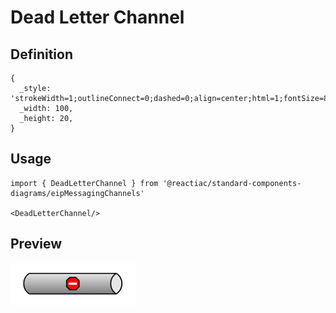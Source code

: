 # Dead Letter Channel

## Definition

```
{
  _style: 'strokeWidth=1;outlineConnect=0;dashed=0;align=center;html=1;fontSize=8;shape=mxgraph.eip.deadLetterChannel;verticalLabelPosition=bottom;labelBackgroundColor=#ffffff;verticalAlign=top;',
  _width: 100,
  _height: 20,
}
```

## Usage

```
import { DeadLetterChannel } from '@reactiac/standard-components-diagrams/eipMessagingChannels'

<DeadLetterChannel/>
```

## Preview

<img src="./dead-letter-channel.png" width="200"/>

